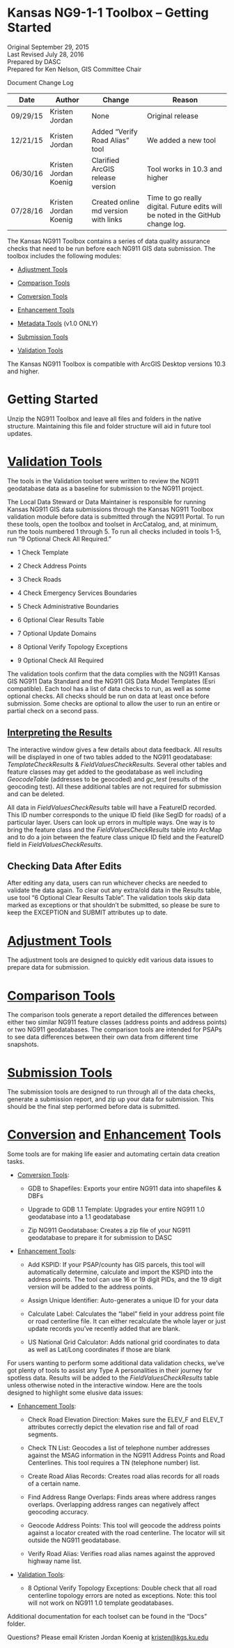 Kansas NG9-1-1 Toolbox – Getting Started
========================================

Original September 29, 2015<br>
Last Revised July 28, 2016<br>
Prepared by DASC<br>
Prepared for Ken Nelson, GIS Committee Chair

Document Change Log

|Date|Author|Change|Reason|
|----------|----------------------|----------------------------------|-------------------------------|
|09/29/15|Kristen Jordan|None|Original release|
|12/21/15|Kristen Jordan|Added “Verify Road Alias” tool|We added a new tool|
|06/30/16|Kristen Jordan Koenig|Clarified ArcGIS release version|Tool works in 10.3 and higher|
|07/28/16|Kristen Jordan Koenig|Created online md version with links|Time to go really digital. Future edits will be noted in the GitHub change log.|


The Kansas NG911 Toolbox contains a series of data quality assurance
checks that need to be run before each NG911 GIS data submission. The
toolbox includes the following modules:

-   [Adjustment Tools](https://github.com/kansasgis/NG911/blob/master/Doc_Online/AdjustmentTools.md)

-   [Comparison Tools](https://github.com/kansasgis/NG911/blob/master/Doc_Online/ComparisonTools.md)

-   [Conversion Tools](https://github.com/kansasgis/NG911/blob/master/Doc_Online/ConversionTools.md)

-   [Enhancement Tools](https://github.com/kansasgis/NG911/blob/master/Doc_Online/EnhancementTools.md)

-   [Metadata Tools](https://github.com/kansasgis/NG911/blob/master/Doc_Online/MetadataTools.md) (v1.0 ONLY)

-   [Submission Tools](https://github.com/kansasgis/NG911/blob/master/Doc_Online/SubmissionTools.md)

-   [Validation Tools](https://github.com/kansasgis/NG911/blob/master/Doc_Online/ValidationTools.md)

The Kansas NG911 Toolbox is compatible with ArcGIS Desktop versions 10.3
and higher.

Getting Started
===============

Unzip the NG911 Toolbox and leave all files and folders in the native
structure. Maintaining this file and folder structure will aid in future
tool updates.

[Validation Tools](https://github.com/kansasgis/NG911/blob/master/Doc_Online/ValidationTools.md)
================

The tools in the Validation toolset were written to review the NG911
geodatabase data as a baseline for submission to the NG911 project.

The Local Data Steward or Data Maintainer is responsible for running
Kansas NG911 GIS data submissions through the Kansas NG911 Toolbox
validation module before data is submitted through the NG911 Portal. To
run these tools, open the toolbox and toolset in ArcCatalog, and, at
minimum, run the tools numbered 1 through 5. To run all checks included
in tools 1-5, run “9 Optional Check All Required.”

-   1 Check Template

-   2 Check Address Points

-   3 Check Roads

-   4 Check Emergency Services Boundaries

-   5 Check Administrative Boundaries

-   6 Optional Clear Results Table

-   7 Optional Update Domains

-   8 Optional Verify Topology Exceptions

-   9 Optional Check All Required

The validation tools confirm that the data complies with the NG911
Kansas GIS NG911 Data Standard and the NG911 GIS Data Model Templates
(Esri compatible). Each tool has a list of data checks to run, as well
as some optional checks. All checks should be run on data at least once
before submission. Some checks are optional to allow the user to run an
entire or partial check on a second pass.

[Interpreting the Results](https://github.com/kansasgis/NG911/blob/master/Doc_Online/Interpreting_Tool_Results.md)
-------------------------

The interactive window gives a few details about data feedback. All
results will be displayed in one of two tables added to the NG911
geodatabase: *TemplateCheckResults* & *FieldValuesCheckResults*. Several
other tables and feature classes may get added to the geodatabase as
well including *GeocodeTable* (addresses to be geocoded) and *gc\_test*
(results of the geocoding test). All these additional tables are not
required for submission and can be deleted.

All data in *FieldValuesCheckResults* table will have a FeatureID
recorded. This ID number corresponds to the unique ID field (like SegID
for roads) of a particular layer. Users can look up errors in multiple
ways. One way is to bring the feature class and the
*FieldValuesCheckResults* table into ArcMap and to do a join between the
feature class unique ID field and the FeatureID field in
*FieldValuesCheckResults*.

Checking Data After Edits
-------------------------

After editing any data, users can run whichever checks are needed to
validate the data again. To clear out any extra/old data in the Results
table, use tool “6 Optional Clear Results Table”. The validation tools
skip data marked as exceptions or that shouldn’t be submitted, so please
be sure to keep the EXCEPTION and SUBMIT attributes up to date.

[Adjustment Tools](https://github.com/kansasgis/NG911/blob/master/Doc_Online/AdjustmentTools.md)
================

The adjustment tools are designed to quickly edit various data issues to
prepare data for submission.

[Comparison Tools](https://github.com/kansasgis/NG911/blob/master/Doc_Online/ComparisonTools.md)
================

The comparison tools generate a report detailed the differences between
either two similar NG911 feature classes (address points and address
points) or two NG911 geodatabases. The comparison tools are intended for
PSAPs to see data differences between their own data from different time
snapshots.

[Submission Tools](https://github.com/kansasgis/NG911/blob/master/Doc_Online/SubmissionTools.md)
================

The submission tools are designed to run through all of the data checks,
generate a submission report, and zip up your data for submission. This
should be the final step performed before data is submitted.

[Conversion](https://github.com/kansasgis/NG911/blob/master/Doc_Online/ConversionTools.md) and [Enhancement](https://github.com/kansasgis/NG911/blob/master/Doc_Online/EnhancementTools.md) Tools
================================

Some tools are for making life easier and automating certain data
creation tasks.

-   [Conversion Tools](https://github.com/kansasgis/NG911/blob/master/Doc_Online/ConversionTools.md):

    -   GDB to Shapefiles: Exports your entire NG911 data into
        shapefiles & DBFs

    -   Upgrade to GDB 1.1 Template: Upgrades your entire NG911 1.0
        geodatabase into a 1.1 geodatabase

    -   Zip NG911 Geodatabase: Creates a zip file of your NG911
        geodatabase to prepare it for submission to DASC

-   [Enhancement Tools](https://github.com/kansasgis/NG911/blob/master/Doc_Online/EnhancementTools.md):

    -   Add KSPID: If your PSAP/county has GIS parcels, this tool will
        automatically determine, calculate and import the KSPID into the
        address points. The tool can use 16 or 19 digit PIDs, and the 19
        digit version will be added to the address points.

    -   Assign Unique Identifier: Auto-generates a unique ID for your
        data

    -   Calculate Label: Calculates the “label” field in your address
        point file or road centerline file. It can either recalculate
        the whole layer or just update records you’ve recently added
        that are blank.

    -   US National Grid Calculator: Adds national grid coordinates to
        data as well as Lat/Long coordinates if those are blank

For users wanting to perform some additional data validation checks,
we’ve got plenty of tools to assist any Type A personalities in their
journey for spotless data. Results will be added to the
*FieldValuesCheckResults* table unless otherwise noted in the
interactive window. Here are the tools designed to highlight some
elusive data issues:

-   [Enhancement Tools](https://github.com/kansasgis/NG911/blob/master/Doc_Online/EnhancementTools.md):

    -   Check Road Elevation Direction: Makes sure the ELEV\_F and
        ELEV\_T attributes correctly depict the elevation rise and fall
        of road segments.

    -   Check TN List: Geocodes a list of telephone number addresses
        against the MSAG information in the NG911 Address Points and
        Road Centerlines. This tool requires a TN (telephone number)
        list.

    -   Create Road Alias Records: Creates road alias records for all
        roads of a certain name.

    -   Find Address Range Overlaps: Finds areas where address
        ranges overlaps. Overlapping address ranges can negatively
        affect geocoding accuracy.

    -   Geocode Address Points: This tool will geocode the address
        points against a locator created with the road centerline. The
        locator will sit outside the NG911 geodatabase.

    -   Verify Road Alias: Verifies road alias names against the
        approved highway name list.

-   [Validation Tools](https://github.com/kansasgis/NG911/blob/master/Doc_Online/ValidationTools.md):

    -   8 Optional Verify Topology Exceptions: Double check that all
        road centerline topology errors are noted as exceptions. Note:
        this tool will not work on NG911 1.0 template geodatabases.

Additional documentation for each toolset can be found in the “Docs”
folder.

Questions? Please email Kristen Jordan Koenig at kristen@kgs.ku.edu
